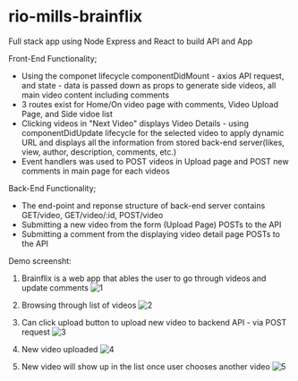 # rio-mills-brainflix
Full stack app using Node Express and React to build API and App

Front-End Functionality;

<ul>
<li>Using the componet lifecycle componentDidMount - axios API request, and state - data is passed down as props to generate side videos, all main video content including comments</li>
<li>3 routes exist for Home/On video page with comments, Video Upload Page, and Side vidoe list</li>
<li>Clicking videos in "Next Video" displays Video Details - using componentDidUpdate lifecycle for the selected video to apply dynamic URL and displays all the information from stored back-end server(likes, view, author, description, comments, etc.)</li>
<li>Event handlers was used to POST videos in Upload page and POST new comments in main page for each videos</li>
</ul>  
  
Back-End Functionality;

<ul>
<li>The end-point and reponse structure of back-end server contains GET/video, GET/video/:id, POST/video</li>
<li>Submitting a new video from the form (Upload Page) POSTs to the API</li>
<li>Submitting a comment from the displaying video detail page POSTs to the API</li>
</ul>

Demo screensht: 

1. Brainflix is a web app that ables the user to go through videos and update comments
![1](https://user-images.githubusercontent.com/59574143/83926549-1f299180-a758-11ea-9d66-2385258942e3.png)

2. Browsing through list of videos
![2](https://user-images.githubusercontent.com/59574143/83926552-22248200-a758-11ea-8f17-8bfec4e3e4db.png)

3. Can click upload button to upload new video to backend API - via POST request
![3](https://user-images.githubusercontent.com/59574143/83926557-251f7280-a758-11ea-8bc0-98eaf6604358.png)

4. New video uploaded
![4](https://user-images.githubusercontent.com/59574143/83926562-281a6300-a758-11ea-970d-6dd940757b2a.png)

5. New video will show up in the list once user chooses another video 
![5](https://user-images.githubusercontent.com/59574143/83926566-2b155380-a758-11ea-9db0-d5a856fee337.png)
